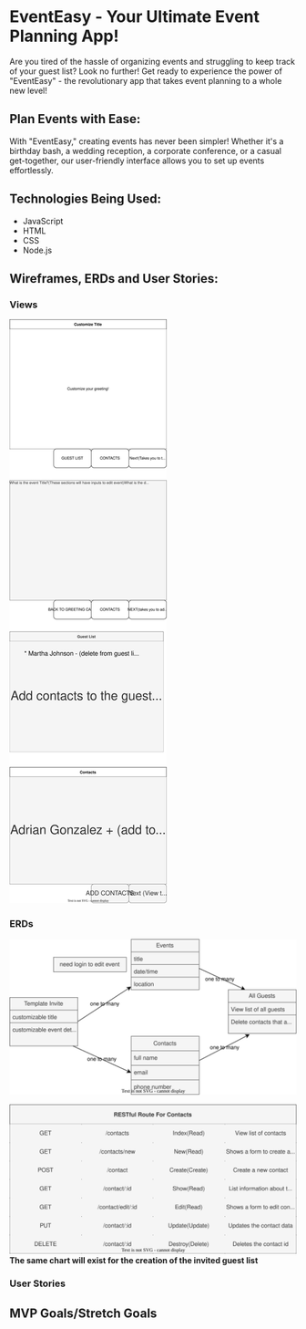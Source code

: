 # EventEasy - Your Ultimate Event Planning App! 

Are you tired of the hassle of organizing events and struggling to keep track of your guest list? Look no further! Get ready to experience the power of "EventEasy" - the revolutionary app that takes event planning to a whole new level!

## Plan Events with Ease:
With "EventEasy," creating events has never been simpler! Whether it's a birthday bash, a wedding reception, a corporate conference, or a casual get-together, our user-friendly interface allows you to set up events effortlessly.

## Technologies Being Used:
* JavaScript
* HTML
* CSS
* Node.js

## Wireframes, ERDs and User Stories:

### Views
![inviteCard](inviteCard.drawio.svg)


### ERDs
![erd](erd.drawio.svg)

![restfulRoute](restfulRoute.drawio.svg)
<strong> The same chart will exist for the creation of the invited guest list </strong>

### User Stories

## MVP Goals/Stretch Goals